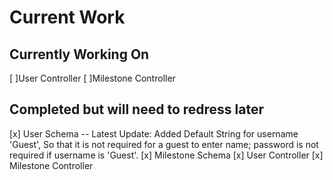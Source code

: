 # Current Work

## Currently Working On

[  ]User Controller
[  ]Milestone Controller

## Completed but will need to redress later 

[x] User Schema -- Latest Update: Added Default String for username 'Guest', So that it is not required for a guest to enter name; password is not required if username is 'Guest'.
[x] Milestone Schema
[x] User Controller
[x] Milestone Controller
